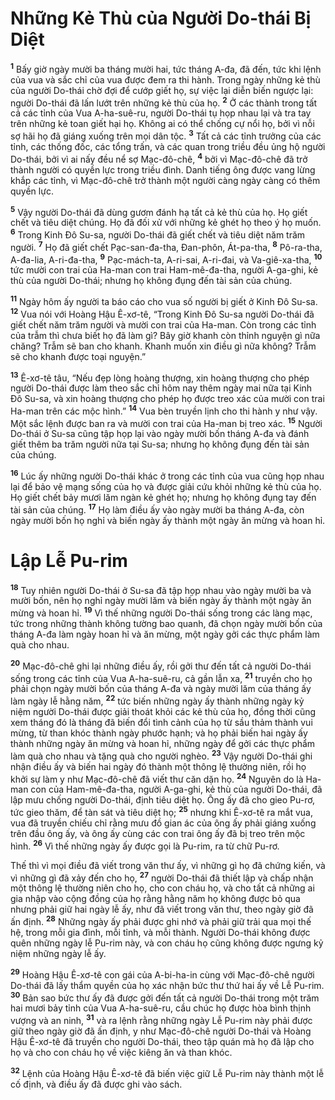# Những Kẻ Thù của Người Do-thái Bị Diệt
<sup><b>1</b></sup> Bấy giờ ngày mười ba tháng mười hai, tức tháng A-đa, đã đến, tức khi lệnh của vua và sắc chỉ của vua được đem ra thi hành. Trong ngày những kẻ thù của người Do-thái chờ đợi để cướp giết họ, sự việc lại diễn biến ngược lại: người Do-thái đã lấn lướt trên những kẻ thù của họ. <sup><b>2</b></sup> Ở các thành trong tất cả các tỉnh của Vua A-ha-suê-ru, người Do-thái tụ họp nhau lại và tra tay trên những kẻ toan giết hại họ. Không ai có thể chống cự nổi họ, bởi vì nỗi sợ hãi họ đã giáng xuống trên mọi dân tộc. <sup><b>3</b></sup> Tất cả các tỉnh trưởng của các tỉnh, các thống đốc, các tổng trấn, và các quan trong triều đều ủng hộ người Do-thái, bởi vì ai nấy đều nể sợ Mạc-đô-chê, <sup><b>4</b></sup> bởi vì Mạc-đô-chê đã trở thành người có quyền lực trong triều đình. Danh tiếng ông được vang lừng khắp các tỉnh, vì Mạc-đô-chê trở thành một người càng ngày càng có thêm quyền lực.

<sup><b>5</b></sup> Vậy người Do-thái đã dùng gươm đánh hạ tất cả kẻ thù của họ. Họ giết chết và tiêu diệt chúng. Họ đã đối xử với những kẻ ghét họ theo ý họ muốn. <sup><b>6</b></sup> Trong Kinh Ðô Su-sa, người Do-thái đã giết chết và tiêu diệt năm trăm người. <sup><b>7</b></sup> Họ đã giết chết Pạc-san-đa-tha, Ðan-phôn, Át-pa-tha, <sup><b>8</b></sup> Pô-ra-tha, A-đa-lia, A-ri-đa-tha, <sup><b>9</b></sup> Pạc-mách-ta, A-ri-sai, A-ri-đai, và Va-giê-xa-tha, <sup><b>10</b></sup> tức mười con trai của Ha-man con trai Ham-mê-đa-tha, người A-ga-ghi, kẻ thù của người Do-thái; nhưng họ không đụng đến tài sản của chúng.

<sup><b>11</b></sup> Ngày hôm ấy người ta báo cáo cho vua số người bị giết ở Kinh Ðô Su-sa. <sup><b>12</b></sup> Vua nói với Hoàng Hậu Ê-xơ-tê, “Trong Kinh Ðô Su-sa người Do-thái đã giết chết năm trăm người và mười con trai của Ha-man. Còn trong các tỉnh của trẫm thì chưa biết họ đã làm gì? Bây giờ khanh còn thỉnh nguyện gì nữa chăng? Trẫm sẽ ban cho khanh. Khanh muốn xin điều gì nữa không? Trẫm sẽ cho khanh được toại nguyện.”

<sup><b>13</b></sup> Ê-xơ-tê tâu, “Nếu đẹp lòng hoàng thượng, xin hoàng thượng cho phép người Do-thái được làm theo sắc chỉ hôm nay thêm ngày mai nữa tại Kinh Ðô Su-sa, và xin hoàng thượng cho phép họ được treo xác của mười con trai Ha-man trên các mộc hình.” <sup><b>14</b></sup> Vua bèn truyền lịnh cho thi hành y như vậy. Một sắc lệnh được ban ra và mười con trai của Ha-man bị treo xác. <sup><b>15</b></sup> Người Do-thái ở Su-sa cũng tập họp lại vào ngày mười bốn tháng A-đa và đánh giết thêm ba trăm người nữa tại Su-sa; nhưng họ không đụng đến tài sản của chúng.

<sup><b>16</b></sup> Lúc ấy những người Do-thái khác ở trong các tỉnh của vua cũng họp nhau lại để bảo vệ mạng sống của họ và được giải cứu khỏi những kẻ thù của họ. Họ giết chết bảy mươi lăm ngàn kẻ ghét họ; nhưng họ không đụng tay đến tài sản của chúng. <sup><b>17</b></sup> Họ làm điều ấy vào ngày mười ba tháng A-đa, còn ngày mười bốn họ nghỉ và biến ngày ấy thành một ngày ăn mừng và hoan hỉ.

# Lập Lễ Pu-rim
<sup><b>18</b></sup> Tuy nhiên người Do-thái ở Su-sa đã tập họp nhau vào ngày mười ba và mười bốn, nên họ nghỉ ngày mười lăm và biến ngày ấy thành một ngày ăn mừng và hoan hỉ. <sup><b>19</b></sup> Vì thế những người Do-thái sống trong các làng mạc, tức trong những thành không tường bao quanh, đã chọn ngày mười bốn của tháng A-đa làm ngày hoan hỉ và ăn mừng, một ngày gởi các thực phẩm làm quà cho nhau.

<sup><b>20</b></sup> Mạc-đô-chê ghi lại những điều ấy, rồi gởi thư đến tất cả người Do-thái sống trong các tỉnh của Vua A-ha-suê-ru, cả gần lẫn xa, <sup><b>21</b></sup> truyền cho họ phải chọn ngày mười bốn của tháng A-đa và ngày mười lăm của tháng ấy làm ngày lễ hằng năm, <sup><b>22</b></sup> tức biến những ngày ấy thành những ngày kỷ niệm người Do-thái được giải thoát khỏi các kẻ thù của họ, đồng thời cũng xem tháng đó là tháng đã biến đổi tình cảnh của họ từ sầu thảm thành vui mừng, từ than khóc thành ngày phước hạnh; và họ phải biến hai ngày ấy thành những ngày ăn mừng và hoan hỉ, những ngày để gởi các thực phẩm làm quà cho nhau và tặng quà cho người nghèo. <sup><b>23</b></sup> Vậy người Do-thái ghi nhận điều ấy và biến hai ngày đó thành một thông lệ thường niên, rồi họ khởi sự làm y như Mạc-đô-chê đã viết thư căn dặn họ. <sup><b>24</b></sup> Nguyên do là Ha-man con của Ham-mê-đa-tha, người A-ga-ghi, kẻ thù của người Do-thái, đã lập mưu chống người Do-thái, định tiêu diệt họ. Ông ấy đã cho gieo Pu-rơ, tức gieo thăm, để tàn sát và tiêu diệt họ; <sup><b>25</b></sup> nhưng khi Ê-xơ-tê ra mắt vua, vua đã truyền chiếu chỉ rằng mưu đồ gian ác của ông ấy phải giáng xuống trên đầu ông ấy, và ông ấy cùng các con trai ông ấy đã bị treo trên mộc hình. <sup><b>26</b></sup> Vì thế những ngày ấy được gọi là Pu-rim, ra từ chữ Pu-rơ.

Thế thì vì mọi điều đã viết trong văn thư ấy, vì những gì họ đã chứng kiến, và vì những gì đã xảy đến cho họ, <sup><b>27</b></sup> người Do-thái đã thiết lập và chấp nhận một thông lệ thường niên cho họ, cho con cháu họ, và cho tất cả những ai gia nhập vào cộng đồng của họ rằng hằng năm họ không được bỏ qua nhưng phải giữ hai ngày lễ ấy, như đã viết trong văn thư, theo ngày giờ đã ấn định. <sup><b>28</b></sup> Những ngày ấy phải được ghi nhớ và phải giữ trải qua mọi thế hệ, trong mỗi gia đình, mỗi tỉnh, và mỗi thành. Người Do-thái không được quên những ngày lễ Pu-rim này, và con cháu họ cũng không được ngưng kỷ niệm những ngày lễ ấy.

<sup><b>29</b></sup> Hoàng Hậu Ê-xơ-tê con gái của A-bi-ha-in cùng với Mạc-đô-chê người Do-thái đã lấy thẩm quyền của họ xác nhận bức thư thứ hai ấy về Lễ Pu-rim. <sup><b>30</b></sup> Bản sao bức thư ấy đã được gởi đến tất cả người Do-thái trong một trăm hai mươi bảy tỉnh của Vua A-ha-suê-ru, cầu chúc họ được hòa bình thịnh vượng và an ninh, <sup><b>31</b></sup> và ra lệnh rằng những ngày Lễ Pu-rim này phải được giữ theo ngày giờ đã ấn định, y như Mạc-đô-chê người Do-thái và Hoàng Hậu Ê-xơ-tê đã truyền cho người Do-thái, theo tập quán mà họ đã lập cho họ và cho con cháu họ về việc kiêng ăn và than khóc.

<sup><b>32</b></sup> Lệnh của Hoàng Hậu Ê-xơ-tê đã biến việc giữ Lễ Pu-rim này thành một lễ cố định, và điều ấy đã được ghi vào sách.